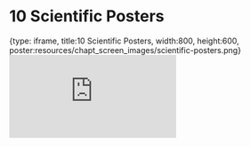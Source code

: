 # 10 Scientific Posters
 
{type: iframe, title:10 Scientific Posters, width:800, height:600, poster:resources/chapt_screen_images/scientific-posters.png}
![](https://vgaysin1.github.io/CURE-MicrobialMysteries-test/scientific-posters.html)
 

 

